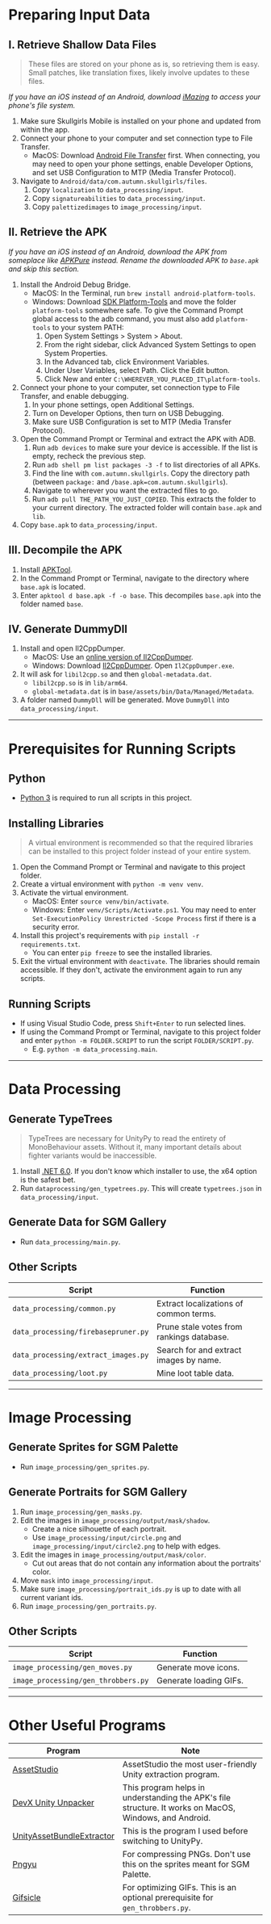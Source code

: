 # Preparing Input Data

## I. Retrieve Shallow Data Files

> These files are stored on your phone as is, so retrieving them is easy. Small patches, like translation fixes, likely involve updates to these files.

*If you have an iOS instead of an Android, download [iMazing](https://imazing.com) to access your phone's file system.*

1. Make sure Skullgirls Mobile is installed on your phone and updated from within the app.
2. Connect your phone to your computer and set connection type to File Transfer.
   - MacOS: Download [Android File Transfer](https://android.com/filetransfer) first. When connecting, you may need to open your phone settings, enable Developer Options, and set USB Configuration to MTP (Media Transfer Protocol).
3. Navigate to `Android/data/com.autumn.skullgirls/files`.
   1. Copy `localization` to `data_processing/input`.
   2. Copy `signatureabilities` to `data_processing/input`.
   3. Copy `palettizedimages` to `image_processing/input`.

## II. Retrieve the APK

*If you have an iOS instead of an Android, download the APK from someplace like [APKPure](https://apkpure.com/skullgirls-fighting-rpg/com.autumn.skullgirls) instead. Rename the downloaded APK to `base.apk` and skip this section.*

1. Install the Android Debug Bridge.
   - MacOS: In the Terminal, run `brew install android-platform-tools`.
   - Windows: Download [SDK Platform-Tools](https://developer.android.com/studio/releases/platform-tools.html#downloads) and move the folder `platform-tools` somewhere safe. To give the Command Prompt global access to the adb command, you must also add `platform-tools` to your system PATH:
     1. Open System Settings > System > About.
     2. From the right sidebar, click Advanced System Settings to open System Properties.
     3. In the Advanced tab, click Environment Variables.
     4. Under User Variables, select Path. Click the Edit button.
     5. Click New and enter `C:\WHEREVER_YOU_PLACED_IT\platform-tools`.
2. Connect your phone to your computer, set connection type to File Transfer, and enable debugging.
   1. In your phone settings, open Additional Settings.
   2. Turn on Developer Options, then turn on USB Debugging.
   3. Make sure USB Configuration is set to MTP (Media Transfer Protocol).
3. Open the Command Prompt or Terminal and extract the APK with ADB.
   1. Run `adb devices` to make sure your device is accessible. If the list is empty, recheck the previous step.
   2. Run `adb shell pm list packages -3 -f` to list directories of all APKs.
   3. Find the line with `com.autumn.skullgirls`. Copy the directory path (between `package:` and `/base.apk=com.autumn.skullgirls`).
   4. Navigate to wherever you want the extracted files to go.
   5. Run `adb pull THE_PATH_YOU_JUST_COPIED`. This extracts the folder to your current directory. The extracted folder will contain `base.apk` and `lib`.
4. Copy `base.apk` to `data_processing/input`.

## III. Decompile the APK

1. Install [APKTool](https://ibotpeaches.github.io/Apktool/install).
2. In the Command Prompt or Terminal, navigate to the directory where `base.apk` is located.
3. Enter `apktool d base.apk -f -o base`. This decompiles `base.apk` into the folder named `base`.

## IV. Generate DummyDll

1. Install and open Il2CppDumper.
   - MacOS: Use an [online version of Il2CppDumper](https://il2cppdumper.com).
   - Windows: Download [Il2CppDumper](https://github.com/Perfare/Il2CppDumper). Open `Il2CppDumper.exe`.
2. It will ask for `libil2cpp.so` and then `global-metadata.dat`.
   - `libil2cpp.so` is in `lib/arm64`.
   - `global-metadata.dat` is in `base/assets/bin/Data/Managed/Metadata`.
3. A folder named `DummyDll` will be generated. Move `DummyDll` into `data_processing/input`.

---

# Prerequisites for Running Scripts

## Python

- [Python 3](https://python.org/downloads) is required to run all scripts in this project.

## Installing Libraries

> A virtual environment is recommended so that the required libraries can be installed to this project folder instead of your entire system.

1. Open the Command Prompt or Terminal and navigate to this project folder.
2. Create a virtual environment with `python -m venv venv`.
3. Activate the virtual environment.
   - MacOS: Enter `source venv/bin/activate`.
   - Windows: Enter `venv/Scripts/Activate.ps1`. You may need to enter `Set-ExecutionPolicy Unrestricted -Scope Process` first if there is a security error.
4. Install this project's requirements with `pip install -r requirements.txt`.
   - You can enter `pip freeze` to see the installed libraries.
5. Exit the virtual environment with `deactivate`. The libraries should remain accessible. If they don't, activate the environment again to run any scripts.

## Running Scripts

- If using Visual Studio Code, press `Shift+Enter` to run selected lines.
- If using the Command Prompt or Terminal, navigate to this project folder and enter `python -m FOLDER.SCRIPT` to run the script `FOLDER/SCRIPT.py`.
  - E.g. `python -m data_processing.main`.

---

# Data Processing

## Generate TypeTrees

> TypeTrees are necessary for UnityPy to read the entirety of MonoBehaviour assets. Without it, many important details about fighter variants would be inaccessible.

1. Install [.NET 6.0](https://dotnet.microsoft.com/en-us/download/dotnet/6.0). If you don't know which installer to use, the x64 option is the safest bet.
2. Run `dataprocessing/gen_typetrees.py`. This will create `typetrees.json` in `data_processing/input`.

## Generate Data for SGM Gallery

- Run `data_processing/main.py`.

## Other Scripts

| Script | Function |
| --- | --- |
| `data_processing/common.py` | Extract localizations of common terms. |
| `data_processing/firebasepruner.py` | Prune stale votes from rankings database. |
| `data_processing/extract_images.py` | Search for and extract images by name. |
| `data_processing/loot.py` | Mine loot table data. |

---

# Image Processing

## Generate Sprites for SGM Palette

- Run `image_processing/gen_sprites.py`.

## Generate Portraits for SGM Gallery

1. Run `image_processing/gen_masks.py`.
2. Edit the images in `image_processing/output/mask/shadow`.
   - Create a nice silhouette of each portrait.
   - Use `image_processing/input/circle.png` and `image_processing/input/circle2.png` to help with edges.
3. Edit the images in `image_processing/output/mask/color`.
   - Cut out areas that do not contain any information about the portraits' color.
4. Move `mask` into `image_processing/input`.
5. Make sure `image_processing/portrait_ids.py` is up to date with all current variant ids.
6. Run `image_processing/gen_portraits.py`.

## Other Scripts

| Script | Function |
| --- | --- |
| `image_processing/gen_moves.py` | Generate move icons. |
| `image_processing/gen_throbbers.py` | Generate loading GIFs. |

---

# Other Useful Programs

| Program | Note |
| --- | --- |
| [AssetStudio](https://github.com/Perfare/AssetStudio) | AssetStudio the most user-friendly Unity extraction program. |
| [DevX Unity Unpacker](http://devxdevelopment.com/UnityUnpacker) | This program helps in understanding the APK's file structure. It works on MacOS, Windows, and Android. |
| [UnityAssetBundleExtractor](https://github.com/DerPopo/UABE) | This is the program I used before switching to UnityPy. |
| [Pngyu](https://nukesaq88.github.io/Pngyu) | For compressing PNGs. Don't use this on the sprites meant for SGM Palette. |
| [Gifsicle](http://lcdf.org/gifsicle) | For optimizing GIFs. This is an optional prerequisite for `gen_throbbers.py`. |
